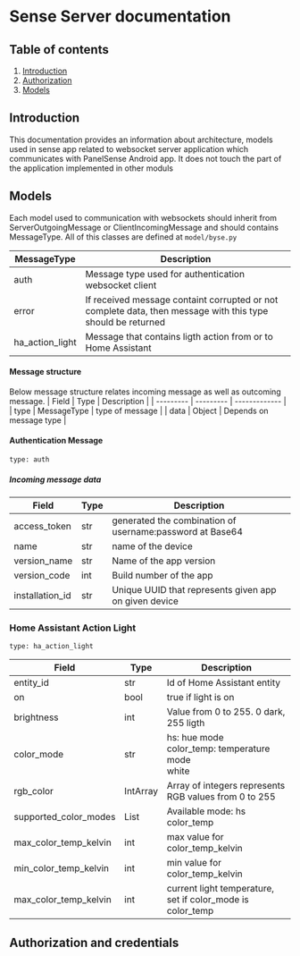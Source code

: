# Sense Server documentation

## Table of contents
1. [Introduction](#introduction)
2. [Authorization](#authorized)
3. [Models](#models)

## Introduction
This documentation provides an information about architecture, models used in sense app related to websocket server application which communicates with PanelSense Android app. It does not touch the part of the application implemented in other moduls

## Models
Each model used to communication with websockets should inherit from ServerOutgoingMessage or ClientIncomingMessage and should contains MessageType. All of this classes are defined at `model/byse.py`

| MessageType   | Description |
| ------------- | ----------- |
| auth          | Message type used for authentication websocket client |
| error         | If received message containt corrupted or not complete data, then message with this type should be returned |
| ha_action_light     | Message that contains ligth action from or to Home Assistant |

#### Message structure
Below message structure relates incoming message as well as outcoming message.
| Field     | Type          | Description   |
| --------- | ---------     | ------------- |
| type      | MessageType   | type of message |
| data      | Object        | Depends on message type |

#### Authentication Message
 `type: auth`

##### Incoming message data
| Field     | Type      | Description       |
| --------- | --------- | ----------------- |
| access_token      | str       | generated the combination of username:password at Base64 |
| name              | str       | name of the device |
| version_name      | str       | Name of the app version |
| version_code      | int       | Build number of the app |
| installation_id   | str       | Unique UUID that represents given app on given device |

### Home Assistant Action Light

`type: ha_action_light`

| Field     | Type      | Description       |
| --------- | --------- | ----------------- |
| entity_id | str       | Id of Home Assistant entity   |
| on        | bool      | true if light is on   |
| brightness    | int   | Value from 0 to 255. 0 dark, 255 ligth    |
| color_mode    | str   | hs: hue mode <br>  color_temp: temperature mode <br> white|
| rgb_color | IntArray  | Array of integers represents RGB values from 0 to 255
| supported_color_modes | List<str> | Available mode: hs color_temp |
| max_color_temp_kelvin | int   | max value for color_temp_kelvin |
| min_color_temp_kelvin | int   | min value for color_temp_kelvin|
| max_color_temp_kelvin | int   | current light temperature, set if color_mode is color_temp|

## Authorization and credentials